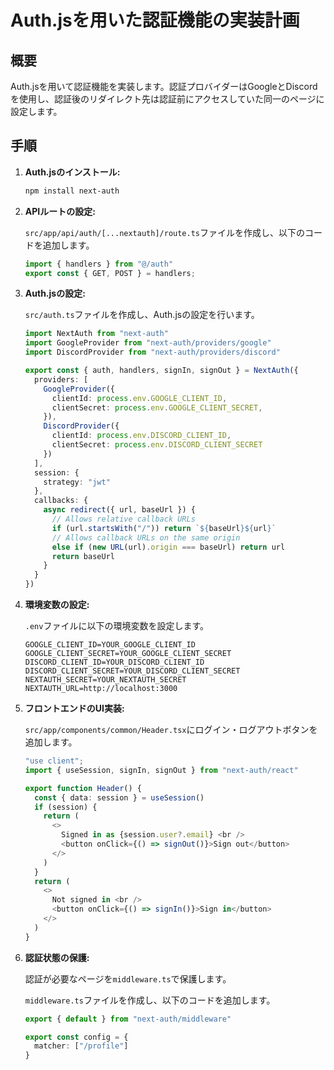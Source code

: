 # Auth.jsを用いた認証機能の実装計画

## 概要

Auth.jsを用いて認証機能を実装します。認証プロバイダーはGoogleとDiscordを使用し、認証後のリダイレクト先は認証前にアクセスしていた同一のページに設定します。

## 手順

1.  **Auth.jsのインストール:**

    ```bash
    npm install next-auth
    ```

2.  **APIルートの設定:**

    `src/app/api/auth/[...nextauth]/route.ts`ファイルを作成し、以下のコードを追加します。

    ```typescript
    import { handlers } from "@/auth"
    export const { GET, POST } = handlers;
    ```

3.  **Auth.jsの設定:**

    `src/auth.ts`ファイルを作成し、Auth.jsの設定を行います。

    ```typescript
    import NextAuth from "next-auth"
    import GoogleProvider from "next-auth/providers/google"
    import DiscordProvider from "next-auth/providers/discord"

    export const { auth, handlers, signIn, signOut } = NextAuth({
      providers: [
        GoogleProvider({
          clientId: process.env.GOOGLE_CLIENT_ID,
          clientSecret: process.env.GOOGLE_CLIENT_SECRET,
        }),
        DiscordProvider({
          clientId: process.env.DISCORD_CLIENT_ID,
          clientSecret: process.env.DISCORD_CLIENT_SECRET
        })
      ],
      session: {
        strategy: "jwt"
      },
      callbacks: {
        async redirect({ url, baseUrl }) {
          // Allows relative callback URLs
          if (url.startsWith("/")) return `${baseUrl}${url}`
          // Allows callback URLs on the same origin
          else if (new URL(url).origin === baseUrl) return url
          return baseUrl
        }
      }
    })
    ```

4.  **環境変数の設定:**

    `.env`ファイルに以下の環境変数を設定します。

    ```
    GOOGLE_CLIENT_ID=YOUR_GOOGLE_CLIENT_ID
    GOOGLE_CLIENT_SECRET=YOUR_GOOGLE_CLIENT_SECRET
    DISCORD_CLIENT_ID=YOUR_DISCORD_CLIENT_ID
    DISCORD_CLIENT_SECRET=YOUR_DISCORD_CLIENT_SECRET
    NEXTAUTH_SECRET=YOUR_NEXTAUTH_SECRET
    NEXTAUTH_URL=http://localhost:3000
    ```

5.  **フロントエンドのUI実装:**

    `src/app/components/common/Header.tsx`にログイン・ログアウトボタンを追加します。

    ```typescript
    "use client";
    import { useSession, signIn, signOut } from "next-auth/react"

    export function Header() {
      const { data: session } = useSession()
      if (session) {
        return (
          <>
            Signed in as {session.user?.email} <br />
            <button onClick={() => signOut()}>Sign out</button>
          </>
        )
      }
      return (
        <>
          Not signed in <br />
          <button onClick={() => signIn()}>Sign in</button>
        </>
      )
    }
    ```

6.  **認証状態の保護:**

    認証が必要なページを`middleware.ts`で保護します。

    `middleware.ts`ファイルを作成し、以下のコードを追加します。

    ```typescript
    export { default } from "next-auth/middleware"

    export const config = {
      matcher: ["/profile"]
    }
